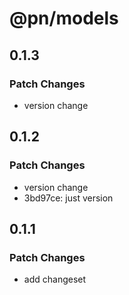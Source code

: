 # @pn/models

## 0.1.3

### Patch Changes

- version change

## 0.1.2

### Patch Changes

- version change
- 3bd97ce: just version

## 0.1.1

### Patch Changes

- add changeset
